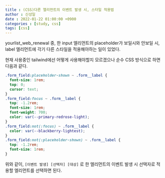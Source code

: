 ```yaml
---
title : (CSS)다른 엘리먼트의 이벤트 발생 시, 스타일 적용법 
author : 신성일
date : 2022-01-22 01:00:00 +0900
categories : [study, css]
tags: [css]
---
```






yourlist_web_renewal 중, 한 input 엘리먼트의 placeholder가 보일시와 안보일 시, label 엘리먼트에 각기 다른 스타일을 적용해야하는 일이 있었다.

현재 사용중인 tailwind에선 어떻게 사용해야할지 모르겠으나 순수 CSS 방식으로 하면 다음과 같다.

```css
.form_field:placeholder-shown ~ .form__label {
  font-size: 1rem;
  top: 0;
  cursor: text;
}
.form_field:focus ~ .form__label {
  top: -1.2rem;
  font-size: 1rem;
  font-weight: 700;
  color: var(--primary-redrose-light);
}
.form_field:not(:focus) ~ .form__label {
  color: var(--blackberry-lightest);
}
.form_field:not(:placeholder-shown) ~ .form__label {
  top: -1.2rem;
  font-size: 1rem;
}
```

위와 같이, `[이벤트 발생] [선택자] [대상]` 로 한 엘리먼트의 이벤트 발생 시 선택자로 적용할 엘리먼트를 선택하면 된다.


